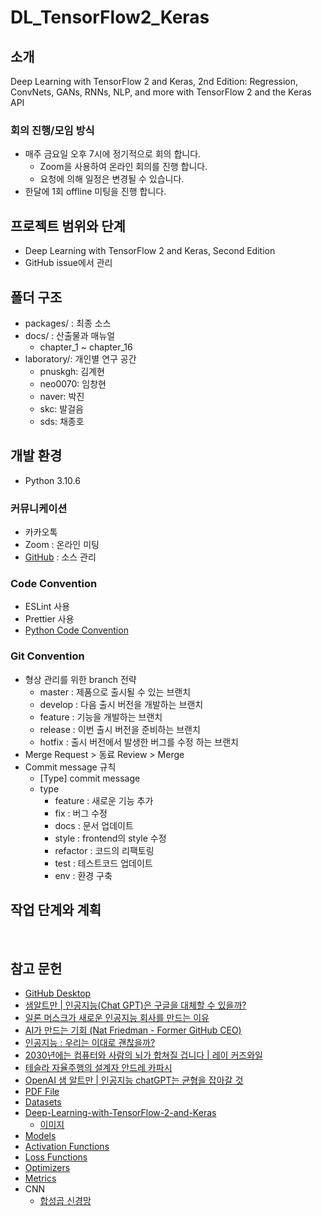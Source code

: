 # DL_TensorFlow2_Keras

## 소개

Deep Learning with TensorFlow 2 and Keras, 2nd Edition: Regression, ConvNets, GANs, RNNs, NLP, and more with TensorFlow 2 and the Keras API

### 회의 진행/모임 방식

- 매주 금요일 오후 7시에 정기적으로 회의 합니다.
  - Zoom을 사용하여 온라인 회의를 진행 합니다.
  - 요청에 의해 일정은 변경될 수 있습니다.
- 한달에 1회 offline 미팅을 진행 합니다.

## 프로젝트 범위와 단계

- Deep Learning with TensorFlow 2 and Keras, Second Edition
- GitHub issue에서 관리

## 폴더 구조

- packages/ : 최종 소스
- docs/ : 산출물과 매뉴얼
  - chapter_1 ~ chapter_16
- laboratory/: 개인별 연구 공간
  - pnuskgh: 김계현
  - neo0070: 임창현
  - naver: 박진
  - skc: 발걸음
  - sds: 채종호

## 개발 환경

- Python 3.10.6​

### 커뮤니케이션

- 카카오톡
- Zoom : 온라인 미팅
- [GitHub](https://github.com/neo0070/DL_TensorFlow2_Keras) : 소스 관리

### Code Convention

- ESLint 사용
- Prettier 사용
- [Python Code Convention](https://scshim.tistory.com/609)

### Git Convention

- 형상 관리를 위한 branch 전략
  - master : 제품으로 출시될 수 있는 브랜치
  - develop : 다음 출시 버전을 개발하는 브랜치
  - feature : 기능을 개발하는 브랜치
  - release : 이번 출시 버전을 준비하는 브랜치
  - hotfix : 출시 버전에서 발생한 버그를 수정 하는 브랜치
- Merge Request > 동료 Review > Merge
- Commit message 규칙
  - [Type] commit message
  - type
    - feature : 새로운 기능 추가
    - fix : 버그 수정
    - docs : 문서 업데이트
    - style : frontend의 style 수정
    - refactor : 코드의 리팩토링
    - test : 테스트코드 업데이트
    - env : 환경 구축

## 작업 단계와 계획

​

## 참고 문헌

- [GitHub Desktop](https://desktop.github.com/)
- [샘알트만 | 인공지능(Chat GPT)은 구글을 대체할 수 있을까?](https://youtu.be/cgfFg5s_wXs)
- [일론 머스크가 새로운 인공지능 회사를 만드는 이유](https://youtu.be/M5MT7dRo1I4)
- [AI가 만드는 기회 (Nat Friedman - Former GitHub CEO)](https://youtu.be/z47Hx-acRdU)
- [인공지능 : 우리는 이대로 괜찮을까?](https://youtu.be/FuIsdCHPoDs)
- [2030년에는 컴퓨터와 사람의 뇌가 합쳐질 겁니다 | 레이 커즈와일](https://youtu.be/uc66zrI28UY)
- [테슬라 자율주행의 설계자 안드레 카파시](https://youtu.be/ay8E_moegfk)
- [OpenAI 샘 알트만 | 인공지능 chatGPT는 균형을 잡아갈 것](https://youtu.be/vZ8J36xrK3s)
- [PDF File](https://download.packt.com/free-ebook/9781838823412)
- [Datasets](https://github.com/tensorflow/datasets)
- [Deep-Learning-with-TensorFlow-2-and-Keras](https://github.com/PacktPublishing/Deep-Learning-with-TensorFlow-2-and-keras)
  - [이미지](https://static.packt-cdn.com/downloads/9781838823412_ColorImages.pdf)
- [Models](https://www.tensorflow.org/api_docs/python/tf/keras/models)
- [Activation Functions](https://www.tensorflow.org/api_docs/python/tf/keras/activations)
- [Loss Functions](https://www.tensorflow.org/api_docs/python/tf/keras/losses)
- [Optimizers](https://www.tensorflow.org/api_docs/python/tf/keras/optimizers)
- [Metrics](https://www.tensorflow.org/api_docs/python/tf/keras/metrics)
- CNN
  - [합성곱 신경망](https://www.tensorflow.org/tutorials/images/cnn?hl=ko)
